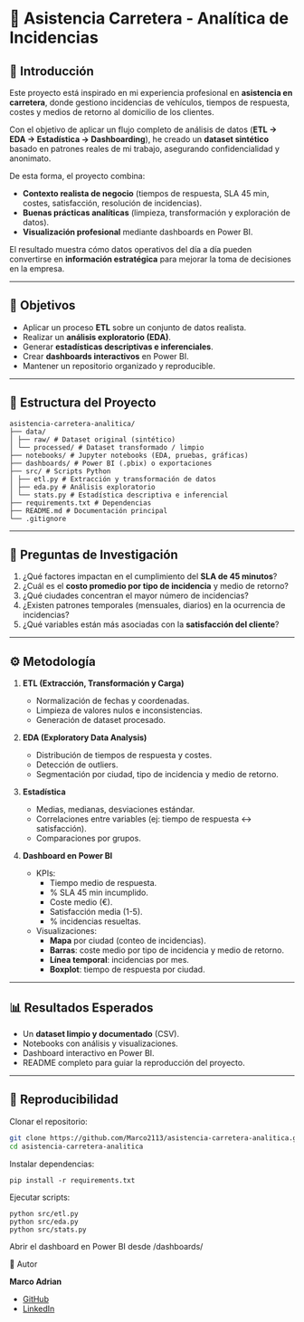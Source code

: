 # 🚗 Asistencia Carretera - Analítica de Incidencias  

## 📌 Introducción  

Este proyecto está inspirado en mi experiencia profesional en **asistencia en carretera**, donde gestiono incidencias de vehículos, tiempos de respuesta, costes y medios de retorno al domicilio de los clientes.  

Con el objetivo de aplicar un flujo completo de análisis de datos (**ETL → EDA → Estadística → Dashboarding**), he creado un **dataset sintético** basado en patrones reales de mi trabajo, asegurando confidencialidad y anonimato.  

De esta forma, el proyecto combina:  
- **Contexto realista de negocio** (tiempos de respuesta, SLA 45 min, costes, satisfacción, resolución de incidencias).  
- **Buenas prácticas analíticas** (limpieza, transformación y exploración de datos).  
- **Visualización profesional** mediante dashboards en Power BI.  

El resultado muestra cómo datos operativos del día a día pueden convertirse en **información estratégica** para mejorar la toma de decisiones en la empresa.  

---

## 🎯 Objetivos  

- Aplicar un proceso **ETL** sobre un conjunto de datos realista.  
- Realizar un **análisis exploratorio (EDA)**.  
- Generar **estadísticas descriptivas e inferenciales**.  
- Crear **dashboards interactivos** en Power BI.  
- Mantener un repositorio organizado y reproducible.  

---

## 📂 Estructura del Proyecto  
```
asistencia-carretera-analitica/
├── data/
│ ├── raw/ # Dataset original (sintético)
│ └── processed/ # Dataset transformado / limpio
├── notebooks/ # Jupyter notebooks (EDA, pruebas, gráficas)
├── dashboards/ # Power BI (.pbix) o exportaciones
├── src/ # Scripts Python
│ ├── etl.py # Extracción y transformación de datos
│ ├── eda.py # Análisis exploratorio
│ └── stats.py # Estadística descriptiva e inferencial
├── requirements.txt # Dependencias
├── README.md # Documentación principal   
└── .gitignore
```

---

## 🔎 Preguntas de Investigación  

1. ¿Qué factores impactan en el cumplimiento del **SLA de 45 minutos**?  
2. ¿Cuál es el **costo promedio por tipo de incidencia** y medio de retorno?  
3. ¿Qué ciudades concentran el mayor número de incidencias?  
4. ¿Existen patrones temporales (mensuales, diarios) en la ocurrencia de incidencias?  
5. ¿Qué variables están más asociadas con la **satisfacción del cliente**?  

---

## ⚙️ Metodología  

1. **ETL (Extracción, Transformación y Carga)**  
   - Normalización de fechas y coordenadas.  
   - Limpieza de valores nulos e inconsistencias.  
   - Generación de dataset procesado.  

2. **EDA (Exploratory Data Analysis)**  
   - Distribución de tiempos de respuesta y costes.  
   - Detección de outliers.  
   - Segmentación por ciudad, tipo de incidencia y medio de retorno.  

3. **Estadística**  
   - Medias, medianas, desviaciones estándar.  
   - Correlaciones entre variables (ej: tiempo de respuesta ↔ satisfacción).  
   - Comparaciones por grupos.  

4. **Dashboard en Power BI**  
   - KPIs:  
     - Tiempo medio de respuesta.  
     - % SLA 45 min incumplido.  
     - Coste medio (€).  
     - Satisfacción media (1-5).  
     - % incidencias resueltas.  
   - Visualizaciones:  
     - **Mapa** por ciudad (conteo de incidencias).  
     - **Barras**: coste medio por tipo de incidencia y medio de retorno.  
     - **Línea temporal**: incidencias por mes.  
     - **Boxplot**: tiempo de respuesta por ciudad.  

---

## 📊 Resultados Esperados  

- Un **dataset limpio y documentado** (CSV).  
- Notebooks con análisis y visualizaciones.  
- Dashboard interactivo en Power BI.  
- README completo para guiar la reproducción del proyecto.  

---

## 🚀 Reproducibilidad  

Clonar el repositorio:  

```bash
git clone https://github.com/Marco2113/asistencia-carretera-analitica.git
cd asistencia-carretera-analitica
```

Instalar dependencias:

````
pip install -r requirements.txt
````

Ejecutar scripts:
 
 ````
python src/etl.py
python src/eda.py
python src/stats.py
````

Abrir el dashboard en Power BI desde /dashboards/

👤 Autor  

**Marco Adrian**  

- [GitHub](https://github.com/Marco2113)  
- [LinkedIn](https://www.linkedin.com/in/marco-adrian-hernandez/)  

